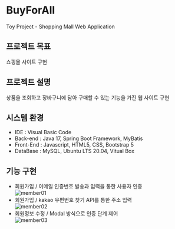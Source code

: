 # BuyForAll
Toy Project - Shopping Mall Web Application

## 프로젝트 목표
쇼핑몰 사이트 구현
## 프로젝트 설명
상품을 조회하고 장바구니에 담아 구매할 수 있는 기능을 가진 웹 사이트 구현
## 시스템 환경
- IDE : Visual Basic Code
- Back-end : Java 17, Spring Boot Framework, MyBatis
- Front-End : Javascript, HTML5, CSS, Bootstrap 5
- DataBase : MySQL, Ubuntu LTS 20.04, Vitual Box
## 기능 구현
- 회원가입 / 이메일 인증번호 발송과 입력을 통한 사용자 인증 <br>
![member01](https://user-images.githubusercontent.com/92851138/179461845-149f050c-992a-4583-854e-1dddfca5e67c.png)
- 회원가입 / kakao 우편번호 찾기 API를 통한 주소 입력 <br>
![member02](https://user-images.githubusercontent.com/92851138/179461853-802106d0-d0fe-4a94-9fb4-d4b17688bb19.png)
- 회원정보 수정 / Modal 방식으로 인증 단계 제어 <br>
![member03](https://user-images.githubusercontent.com/92851138/179461858-a7f4465e-5f03-40c6-b919-65cd3cbd243a.png)
